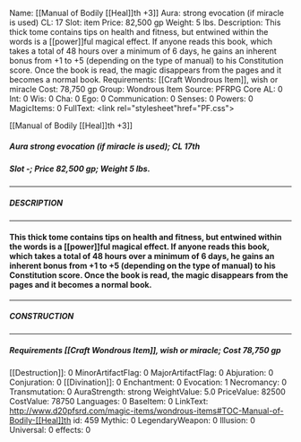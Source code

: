 Name: [[Manual of Bodily [[Heal]]th +3]]
Aura: strong evocation (if miracle is used)
CL: 17
Slot: item
Price: 82,500 gp
Weight: 5 lbs.
Description: This thick tome contains tips on health and fitness, but entwined within the words is a [[power]]ful magical effect. If anyone reads this book, which takes a total of 48 hours over a minimum of 6 days, he gains an inherent bonus from +1 to +5 (depending on the type of manual) to his Constitution score. Once the book is read, the magic disappears from the pages and it becomes a normal book.
Requirements: [[Craft Wondrous Item]], wish or miracle
Cost: 78,750 gp
Group: Wondrous Item
Source: PFRPG Core
AL: 0
Int: 0
Wis: 0
Cha: 0
Ego: 0
Communication: 0
Senses: 0
Powers: 0
MagicItems: 0
FullText: <link rel="stylesheet"href="PF.css"><div class="heading"><p class="alignleft">[[Manual of Bodily [[Heal]]th +3]]</p><div style="clear: both;"></div></div><div><h5><b>Aura </b>strong evocation (if miracle is used); <b>CL </b>17th</h5><h5><b>Slot </b>-; <b>Price </b>82,500 gp; <b>Weight </b>5 lbs.</h5></div><hr/><div><h5><b>DESCRIPTION</b></h5></div><hr/><div><h4><p>This thick tome contains tips on health and fitness, but entwined within the words is a [[power]]ful magical effect. If anyone reads this book, which takes a total of 48 hours over a minimum of 6 days, he gains an inherent bonus from +1 to +5 (depending on the type of manual) to his Constitution score. Once the book is read, the magic disappears from the pages and it becomes a normal book.</p></h4></div><hr/><div><h5><b>CONSTRUCTION</b></h5></div><hr/><div><h5><b>Requirements </b>[[Craft Wondrous Item]], <i>wish or miracle</i>; <b>Cost </b>78,750 gp</h5></div>
[[Destruction]]: 0
MinorArtifactFlag: 0
MajorArtifactFlag: 0
Abjuration: 0
Conjuration: 0
[[Divination]]: 0
Enchantment: 0
Evocation: 1
Necromancy: 0
Transmutation: 0
AuraStrength: strong
WeightValue: 5.0
PriceValue: 82500
CostValue: 78750
Languages: 0
BaseItem: 0
LinkText: http://www.d20pfsrd.com/magic-items/wondrous-items#TOC-Manual-of-Bodily-[[Heal]]th
id: 459
Mythic: 0
LegendaryWeapon: 0
Illusion: 0
Universal: 0
effects: 0
